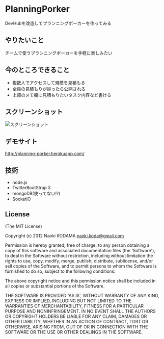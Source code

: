 # PlanningPorker
DevHubを改造してプランニングポーカーを作ってみる

## やりたいこと
チームで使うプランニングポーカーを手軽に楽しみたい

## 今のところできること
* 複数人でアクセスして規模を見積もる
* 全員の見積もりが揃ったら公開される
* 上部のメモ欄に見積もりたいタスク内容など書ける

## スクリーンショット
![スクリーンショット](https://dl.dropboxusercontent.com/u/1215986/planning_porker.png)
## デモサイト
http://planning-porker.herokuapp.com/

## 技術
* node.js
* TwitterBootStrap 3
* mongoDB(使ってない!?)
* SocketIO

## License
(The MIT License)

Copyright (c) 2012 Naoki KODAMA <naoki.koda@gmail.com>

Permission is hereby granted, free of charge, to any person obtaining a copy of this software and associated documentation files (the 'Software'), to deal in the Software without restriction, including without limitation the rights to use, copy, modify, merge, publish, distribute, sublicense, and/or sell copies of the Software, and to permit persons to whom the Software is furnished to do so, subject to the following conditions:

The above copyright notice and this permission notice shall be included in all copies or substantial portions of the Software.

THE SOFTWARE IS PROVIDED 'AS IS', WITHOUT WARRANTY OF ANY KIND, EXPRESS OR IMPLIED, INCLUDING BUT NOT LIMITED TO THE WARRANTIES OF MERCHANTABILITY, FITNESS FOR A PARTICULAR PURPOSE AND NONINFRINGEMENT. IN NO EVENT SHALL THE AUTHORS OR COPYRIGHT HOLDERS BE LIABLE FOR ANY CLAIM, DAMAGES OR OTHER LIABILITY, WHETHER IN AN ACTION OF CONTRACT, TORT OR OTHERWISE, ARISING FROM, OUT OF OR IN CONNECTION WITH THE SOFTWARE OR THE USE OR OTHER DEALINGS IN THE SOFTWARE.

